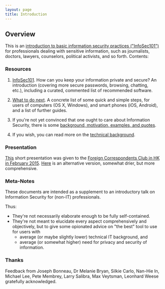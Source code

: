 ```yaml
---
layout: page
title: Introduction
---
```


## Overview

This is an [introduction to basic information security practices ("InfoSec101")](p1-InfoSec101) for professionals dealing with sensitive information, such as journalists, doctors, lawyers, counselors, political activists, and so forth. Contents:


### Resources

1. [InfoSec101](p1-InfoSec101). How can you keep your information private and secure? An introduction (covering more secure passwords, browsing, chatting, etc.), including a curated, commented list of recommended software. 

2. [What to do next](p2-WhatToDoNext). A concrete list of some quick and simple steps, for users of computers (OS X, Windows), and smart phones (iOS, Android), and a list of further guides.

3. If you're not yet convinced that one ought to care about Information Security, there is some [background, motivation, examples, and quotes](p3-Motivation). 

4. If you wish, you can read more on the [technical background](p4-TechnicalBackground).


### Presentation
[This](public/presentations/short-InfoSec101-FCC.pdf) short presentation was given to the [Foreign Correspondents Club in HK in February 2015](http://fcchk.org/event/club-workshop-information-security-101-protect-your-data-protect-your-sources). [Here](public/presentations/InfoSec101-Presentation-FCC-2015-02-26.pdf) is an alternative version, somewhat drier, but more comprehensive.


### Meta-Notes
These documents are intended as a supplement to an introductory talk on Information Security for (non-IT) professionals.

Thus: 

- They're not necessarily elaborate enough to be fully self-contained.
- They're not meant to elucidate every aspect comprehensively and objectively, but to give some opionated advice on "the best" tool to use for users with
    - average (or maybe slightly lower) technical IT background, and
    - average (or somewhat higher) need for privacy and security of information.

### Thanks

Feedback from Joseph Bonneau, Dr Melanie Bryan, Silkie Carlo, Nan-Hie In, Michael Lee, Pete Membrey, Larry Salibra, Max Veytsman, Leonhard Weese gratefully acknowledged.
